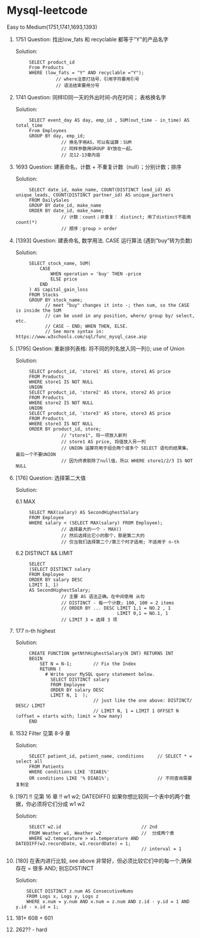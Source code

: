 # Mysql-leetcode
Easy to Medium(1751,1741,1693,1393)

1. 1751      Question: 
      找出low_fats 和 recyclable 都等于"Y"的产品名字

      Solution:
      
            SELECT product_id
            From Products
            WHERE (low_fats = "Y" AND recyclable ="Y");
                      // where注意打括号，引用字符要用引号
                      // 语法结束要用分号
           
2. 1741      Question:
      同样ID同一天的外出时间-内在时间；
      表格换名字
      
      Solution:
      
            SELECT event_day AS day, emp_id , SUM(out_time - in_time) AS total_time
            From Employees
            GROUP BY day, emp_id;
                        // 换名字用AS，可以有运算：SUM
                        // 同样参数用GROUP BY放在一起。
                        // 见12-13章内容

3. 1693      Question:
      建表命名，计数 + 不重复计数（null）；分别计数；排序
      
      Solution:
      
            SELECT date_id, make_name, COUNT(DISTINCT lead_id) AS unique_leads, COUNT(DISTINCT partner_id) AS unique_partners
            FROM DailySales
            GROUP BY date_id, make_name
            ORDER BY date_id, make_name;
                        // 计数：count；非重复： distinct; 用了distinct不能用count(*)
                        // 顺序：group > order

4. [1393]      Question:
      建表命名, 数学用法. CASE 运行算法 (遇到“buy”转为负数)
      
      Solution:
      
            SELECT stock_name, SUM(
                CASE 
                    WHEN operation = 'buy' THEN -price
                    ELSE price
                END
            ) AS capital_gain_loss
            FROM Stocks
            GROUP BY stock_name;
                  // meet "buy" changes it into -; then sum, so the CASE is inside the SUM
                  // can be used in any position, where/ group by/ select, etc.
                  // CASE - END; WHEN THEN, ELSE.
                  // See more syntax in: https://www.w3schools.com/sql/func_mysql_case.asp

5. [1795]      Qestion:
      重新排列表格:
      将不同的列名放入同一列(); use of Union
      
      Solution:
      
            SELECT product_id, 'store1' AS store, store1 AS price 
            FROM Products 
            WHERE store1 IS NOT NULL
            UNION 
            SELECT product_id, 'store2' AS store, store2 AS price 
            FROM Products 
            WHERE store2 IS NOT NULL
            UNION 
            SELECT product_id, 'store3' AS store, store3 AS price 
            FROM Products 
            WHERE store3 IS NOT NULL
            ORDER BY product_id, store;
                        // "store1", 将一项放入新列
                        // store1 AS price, 将值放入另一列
                        // UNION 运算符用于组合两个或多个 SELECT 语句的结果集。最后一个不要UNION
                        // 因为终表剔除了null值，所以 WHERE store1/2/3 IS NOT NULL

6. [176] Question: 选择第二大值

      Solution:
      
      6.1 MAX
      
            SELECT MAX(salary) AS SecondHighestSalary
            FROM Employee
            WHERE salary < (SELECT MAX(salary) FROM Employee);
                        // 选择最大的一个 - MAX()
                        // 然后选择比它小的那个，那是第二大的
                        // 仅当我们选择第二个/第三个时才适用; 不适用于 n-th

      6.2 DISTINCT && LIMIT
      
            SELECT
            (SELECT DISTINCT salary 
            FROM Employee 
            ORDER BY salary DESC
            LIMIT 1, 1)
            AS SecondHighestSalary;
                        // 主要 AS 语法正确。在中间使用 从句
                        // DISTINCT - 每一个计数; 100, 100 = 2 items
                        // ORDER BY ... DESC LIMIT 1,1 = NO.2 , 1 
                                             LIMIT 0,1 = NO.1, 1
                        // LIMIT 3 = 选择 3 项

7. 177 n-th highest

      Solution:
      
            CREATE FUNCTION getNthHighestSalary(N INT) RETURNS INT
            BEGIN
                SET N = N-1;        // Fix the Index
                RETURN (
                  # Write your MySQL query statement below.
                    SELECT DISTINCT salary
                    FROM Employee
                    ORDER BY salary DESC
                    LIMIT N, 1  );
                                    // just like the one above: DISTINCT/ DESC/ LIMIT
                                    // LIMIT N, 1 = LIMIT 1 OFFSET N (offset = starts with; limit = how many)   
            END

8. 1532 Filter 见第 8-9 章
      
      Solution:
      
            SELECT patient_id, patient_name, conditions     // SELECT * = select all
            FROM Patients
            WHERE conditions LIKE 'DIAB1%'
            OR conditions LIKE '% DIAB1%';                  // 不同查询需要复制全

9. [197]  !! 见第 16 章 !!
      w1 w2; DATEDIFF() 
      如果你想比较同一个表中的两个数据，你必须将它们分成 w1 w2
      
      Solution:
      
            SELECT w2.id                              // 2nd
            FROM Weather w1, Weather w2               //  分成两个表
            WHERE w2.temperature > w1.temperature AND DATEDIFF(w2.recordDate, w1.recordDate) = 1;
                                                      // interval = 1
10. [180] 在表内进行比较, see above
      非常好，但必须比较它们中的每一个,确保存在 = 很多 AND; 别忘DISTINCT
      
      Solution:
      
            SELECT DISTINCT z.num AS ConsecutiveNums
            FROM Logs x, Logs y, Logs z 
            WHERE x.num = y.num AND x.num = z.num AND z.id - y.id = 1 AND y.id - x.id = 1;

11. 181+ 608 + 601

11. 262?? - hard

